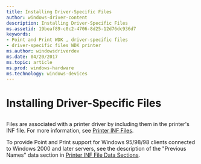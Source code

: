 ```yaml
---
title: Installing Driver-Specific Files
author: windows-driver-content
description: Installing Driver-Specific Files
ms.assetid: 19beaf89-c0c2-4706-8d25-12d76dc936d7
keywords:
- Point and Print WDK , driver-specific files
- driver-specific files WDK printer
ms.author: windowsdriverdev
ms.date: 04/20/2017
ms.topic: article
ms.prod: windows-hardware
ms.technology: windows-devices
---
```


# Installing Driver-Specific Files


## <a href="" id="ddk-installing-driver-specific-files-gg"></a>


Files are associated with a printer driver by including them in the printer's INF file. For more information, see [Printer INF Files](printer-inf-files.md).

To provide Point and Print support for Windows 95/98/98 clients connected to Windows 2000 and later servers, see the description of the "Previous Names" data section in [Printer INF File Data Sections](printer-inf-file-data-sections.md).

 

 




